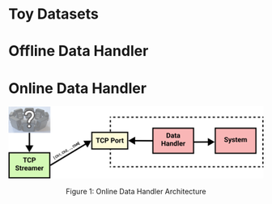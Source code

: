 # Toy Datasets 

# Offline Data Handler 

# Online Data Handler 
![alt text](online_dh.png)
<center> <p> Figure 1: Online Data Handler Architecture</p> </center>